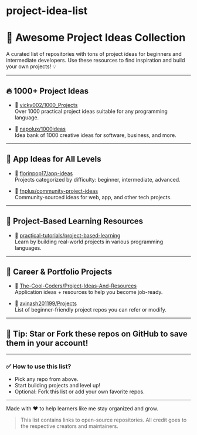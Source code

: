 # project-idea-list

# 🚀 Awesome Project Ideas Collection

A curated list of repositories with tons of project ideas for beginners and intermediate developers. Use these resources to find inspiration and build your own projects! 💡

---

## 🔥 1000+ Project Ideas

- 🔗 [vicky002/1000_Projects](https://github.com/vicky002/1000_Projects)  
  Over 1000 practical project ideas suitable for any programming language.

- 🔗 [napolux/1000ideas](https://github.com/napolux/1000ideas)  
  Idea bank of 1000 creative ideas for software, business, and more.

---

## 📱 App Ideas for All Levels

- 🔗 [florinpop17/app-ideas](https://github.com/florinpop17/app-ideas)  
  Projects categorized by difficulty: beginner, intermediate, advanced.

- 🔗 [fnplus/community-project-ideas](https://github.com/fnplus/community-project-ideas)  
  Community-sourced ideas for web, app, and other tech projects.

---

## 📘 Project-Based Learning Resources

- 🔗 [practical-tutorials/project-based-learning](https://github.com/practical-tutorials/project-based-learning)  
  Learn by building real-world projects in various programming languages.

---

## 💼 Career & Portfolio Projects

- 🔗 [The-Cool-Coders/Project-Ideas-And-Resources](https://github.com/The-Cool-Coders/Project-Ideas-And-Resources)  
  Application ideas + resources to help you become job-ready.

- 🔗 [avinash201199/Projects](https://github.com/avinash201199/Projects)  
  List of beginner-friendly project repos you can refer or modify.

---

## 🧠 Tip: Star or Fork these repos on GitHub to save them in your account!

---

### ✅ How to use this list?
- Pick any repo from above.
- Start building projects and level up!
- Optional: Fork this list or add your own favorite repos.

---

Made with ❤️ to help learners like me stay organized and grow.

> This list contains links to open-source repositories. All credit goes to the respective creators and maintainers.

